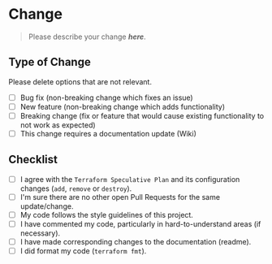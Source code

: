 # Change

>Please describe your change ***here***.

## Type of Change

Please delete options that are not relevant.

- [ ] Bug fix (non-breaking change which fixes an issue)
- [ ] New feature (non-breaking change which adds functionality)
- [ ] Breaking change (fix or feature that would cause existing functionality to not work as expected)
- [ ] This change requires a documentation update (Wiki)

## Checklist

- [ ] I agree with the `Terraform Speculative Plan` and its configuration changes (`add`, `remove` or `destroy`).
- [ ] I'm sure there are no other open Pull Requests for the same update/change.
- [ ] My code follows the style guidelines of this project.
- [ ] I have commented my code, particularly in hard-to-understand areas (if necessary).
- [ ] I have made corresponding changes to the documentation (readme).
- [ ] I did format my code (`terraform fmt`).